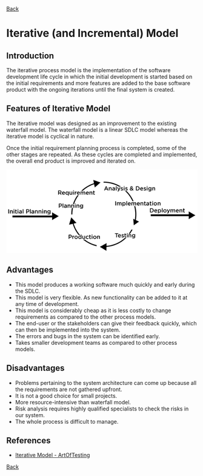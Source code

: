 [Back](README.md)

<h1>Iterative (and Incremental) Model</h1>

## Introduction

<p>The iterative process model is the implementation of the software development life cycle in which the initial development is started based on the initial requirements and more features are added to the base software product with the ongoing iterations until the final system is created.</p>

## Features of Iterative Model

<p>The iterative model was designed as an improvement to the existing waterfall model. The waterfall model is a linear SDLC model whereas the iterative model is cyclical in nature.</p>

<p>Once the initial requirement planning process is completed, some of the other stages are repeated. As these cycles are completed and implemented, the overall end product is improved and iterated on.</p>

![Iterative Model](resources/Iterative_model.png 'Iterative Model')

## Advantages

- This model produces a working software much quickly and early during the SDLC.
- This model is very flexible. As new functionality can be added to it at any time of development.
- This model is considerably cheap as it is less costly to change requirements as compared to the other process models.
- The end-user or the stakeholders can give their feedback quickly, which can then be implemented into the system.
- The errors and bugs in the system can be identified early.
- Takes smaller development teams as compared to other process models.

## Disadvantages

- Problems pertaining to the system architecture can come up because all the requirements are not gathered upfront.
- It is not a good choice for small projects.
- More resource-intensive than waterfall model.
- Risk analysis requires highly qualified specialists to check the risks in our system.
- The whole process is difficult to manage.

## References

- [Iterative Model - ArtOfTesting](https://artoftesting.com/iterative-model)

[Back](README.md)
